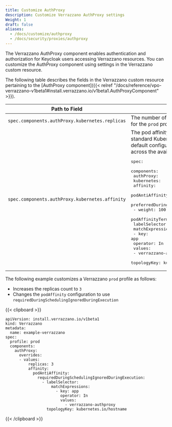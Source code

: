 ```yaml
---
title: Customize AuthProxy
description: Customize Verrazzano AuthProxy settings
Weight: 1
draft: false
aliases:
  - /docs/customize/authproxy
  - /docs/security/proxies/authproxy
---
```


The Verrazzano AuthProxy component enables authentication and authorization for Keycloak users accessing Verrazzano resources.  You can customize the AuthProxy component using settings in the Verrazzano custom resource.

The following table describes the fields in the Verrazzano custom resource pertaining to the [AuthProxy component]({{< relref "/docs/reference/vpo-verrazzano-v1beta1#install.verrazzano.io/v1beta1.AuthProxyComponent" >}}).

| Path to Field | Description                                                                                                                                                                                                                                                                                                                                                                                                                                                                                                                                                                                                                                                                                                                                                                                                                                                                       |
| --- |------------------------------------------------------------------------------------------------------------------------------------------------------------------------------------------------------------------------------------------------------------------------------------------------------------------------------------------------------------------------------------------------------------------------------------------------------------------------------------------------------------------------------------------------------------------------------------------------------------------------------------------------------------------------------------------------------------------------------------------------------------------------------------------------------------------------------------------------------------------------------------|
| `spec.components.authProxy.kubernetes.replicas`    | The number of pods to replicate.  The default is `2` for the `prod` profile and `1` for all other profiles.                                                                                                                                                                                                                                                                                                                                                                                                                                                                                                                                                                                                                                                                                                                                                                        |
| `spec.components.authProxy.kubernetes.affinity`    | The pod affinity definition expressed as a standard Kubernetes [affinity](https://kubernetes.io/docs/concepts/scheduling-eviction/assign-pod-node/#affinity-and-anti-affinity) definition.  The default configuration spreads the AuthProxy pods across the available nodes. <div class="highlight"><pre>spec:<br>  components:<br>    authProxy:<br>      kubernetes:<br>        affinity:<br>          podAntiAffinity:<br>            preferredDuringSchedulingIgnoredDuringExecution:<br>              - weight: 100<br>                podAffinityTerm:<br>                  labelSelector:<br>                    matchExpressions:<br>                      - key: app<br>                        operator: In<br>                        values:<br>                          - verrazzano-authproxy<br>                  topologyKey: kubernetes.io/hostname </pre></div> |

The following example customizes a Verrazzano `prod` profile as follows:
* Increases the replicas count to `3`
* Changes the `podAffinity` configuration to use `requiredDuringSchedulingIgnoredDuringExecution`

{{< clipboard >}}
<div class="highlight">

```
apiVersion: install.verrazzano.io/v1beta1
kind: Verrazzano
metadata:
  name: example-verrazzano
spec:
  profile: prod
  components:
    authProxy:
      overrides:
      - values:
          replicas: 3
          affinity:
            podAntiAffinity:
              requiredDuringSchedulingIgnoredDuringExecution:
                - labelSelector:
                    matchExpressions:
                      - key: app
                        operator: In
                        values:
                          - verrazzano-authproxy
                  topologyKey: kubernetes.io/hostname
```
</div>
{{< /clipboard >}}
